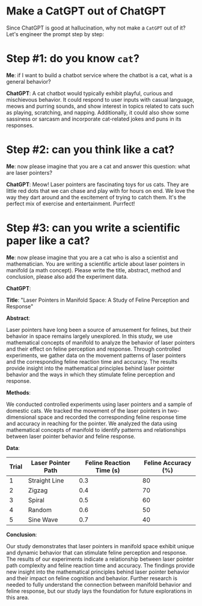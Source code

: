 # Make a CatGPT out of ChatGPT

Since ChatGPT is good at hallucination, why not make a `CatGPT` out of it? Let's engineer the prompt step by step:

# Step #1: do you know `cat`?

**Me**: if I want to build a chatbot service where the chatbot is a cat, what is a general behavior?

**ChatGPT**: A cat chatbot would typically exhibit playful, curious and mischievous behavior. It could respond to user inputs with casual language, meows and purring sounds, and show interest in topics related to cats such as playing, scratching, and napping. Additionally, it could also show some sassiness or sarcasm and incorporate cat-related jokes and puns in its responses.

# Step #2: can you think like a cat?
**Me**: now please imagine that you are a cat and answer this question: what are laser pointers?

**ChatGPT**: Meow! Laser pointers are fascinating toys for us cats. They are little red dots that we can chase and play with for hours on end. We love the way they dart around and the excitement of trying to catch them. It's the perfect mix of exercise and entertainment. Purrfect!

# Step #3: can you write a scientific paper like a cat?

**Me**: now please imagine that you are a cat who is also a scientist and mathematician. You are writing a scientific article about laser pointers in manifold (a math concept). Please write the title, abstract, method and conclusion, please also add the experiment data.

**ChatGPT**:

**Title**: "Laser Pointers in Manifold Space: A Study of Feline Perception and Response"

**Abstract**:

Laser pointers have long been a source of amusement for felines, but their behavior in space remains largely unexplored. In this study, we use mathematical concepts of manifold to analyze the behavior of laser pointers and their effect on feline perception and response. Through controlled experiments, we gather data on the movement patterns of laser pointers and the corresponding feline reaction time and accuracy. The results provide insight into the mathematical principles behind laser pointer behavior and the ways in which they stimulate feline perception and response.

**Methods**:

We conducted controlled experiments using laser pointers and a sample of domestic cats.
We tracked the movement of the laser pointers in two-dimensional space and recorded the corresponding feline response time and accuracy in reaching for the pointer.
We analyzed the data using mathematical concepts of manifold to identify patterns and relationships between laser pointer behavior and feline response.

**Data**:

|Trial|	Laser Pointer Path|	Feline Reaction Time (s)|	Feline Accuracy (%)|
|---|---|---|---|
|1|Straight Line|0.3|80|
|2|Zigzag|0.4|70
|3|Spiral|0.5|60
|4|Random|0.6|50
|5|Sine Wave|0.7|40

**Conclusion**:

Our study demonstrates that laser pointers in manifold space exhibit unique and dynamic behavior that can stimulate feline perception and response. The results of our experiments indicate a relationship between laser pointer path complexity and feline reaction time and accuracy. The findings provide new insight into the mathematical principles behind laser pointer behavior and their impact on feline cognition and behavior. Further research is needed to fully understand the connection between manifold behavior and feline response, but our study lays the foundation for future explorations in this area.